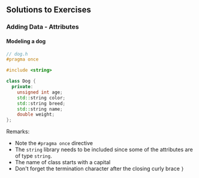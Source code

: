 ## Solutions to Exercises

### Adding Data - Attributes

#### Modeling a dog

```c++
// dog.h
#pragma once

#include <string>

class Dog {
  private:
    unsigned int age;
    std::string color;
    std::string breed;
    std::string name;
    double weight;
};
```

Remarks:
* Note the `#pragma once` directive
* The `string` library needs to be included since some of the attributes are of type `string`.
* The name of class starts with a capital
* Don't forget the termination character after the closing curly brace `}`
